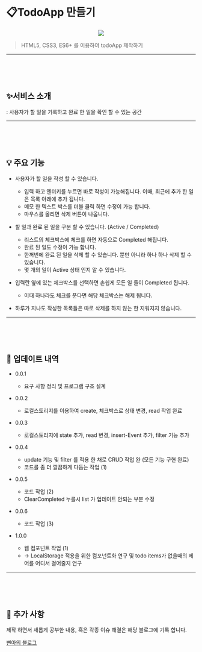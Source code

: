 # 📋TodoApp 만들기

<p align="center"> 
<img src="https://s3.us-west-2.amazonaws.com/secure.notion-static.com/46fe1461-a27a-4b17-a5ff-8ae1d87d436b/Untitled.png?X-Amz-Algorithm=AWS4-HMAC-SHA256&X-Amz-Credential=AKIAT73L2G45O3KS52Y5%2F20210812%2Fus-west-2%2Fs3%2Faws4_request&X-Amz-Date=20210812T052133Z&X-Amz-Expires=86400&X-Amz-Signature=4935de9466e9a69a3408bc84c7d04e96ca829d58dff9aa5f7e23607f859e6c43&X-Amz-SignedHeaders=host&response-content-disposition=filename%20%3D%22Untitled.png%22">

> HTML5, CSS3, ES6+ 를 이용하여 todoApp 제작하기
</p>


---
<br>
<br>
<br>



## ✨서비스 소개


: 사용자가 할 일을 기록하고 완료 한 일을 확인 할 수 있는 공간

---
<br>
<br>
<br>



## 💡 주요 기능


- 사용자가 할 일을 작성 할 수 있습니다.
    - 입력 하고 엔터키를 누르면 바로 작성이 가능해집니다. 이때, 최근에 추가 한 일은 목록 아래에 추가 됩니다.
    - 메모 한 텍스트 박스를 더블 클릭 하면 수정이 가능 합니다.
    - 마우스를 올리면 삭제 버튼이 나옵니다.
    
- 할 일과 완료 된 일을 구분 할 수 있습니다. (Active / Completed)
    - 리스트의 체크박스에 체크를 하면 자동으로 Completed 해집니다.
    - 완료 된 일도 수정이 가능 합니다.
    - 한꺼번에 완료 된 일을 삭제 할 수 있습니다. 뿐만 아니라 하나 하나 삭제 할 수 있습니다.
    - 몇 개의 일이 Active 상태 인지 알 수 있습니다.
    
- 입력란 옆에 있는 체크박스를 선택하면 손쉽게 모든 일 들이 Completed 됩니다.
    - 이때 하나라도 체크를 푼다면 해당 체크박스는 해제 됩니다.
    
- 하루가 지나도 작성한 목록들은 따로 삭제를 하지 않는 한 지워지지 않습니다.

---
<br>
<br>
<br>




## 📂 업데이트 내역


- 0.0.1
    - 요구 사항 정리 및 프로그램 구조 설계
- 0.0.2
    - 로컬스토리지를 이용하여 create, 체크박스로 상태 변경, read 작업 완료
- 0.0.3
    - 로컬스토리지에 state 추가, read 변경, insert-Event 추가, filter 기능 추가
- 0.0.4
    - update 기능 및 filter 를 적용 한 채로 CRUD 작업 완 (모든 기능 구현 완료)
    - 코드를 좀 더 깔끔하게 다듬는 작업 (1)
- 0.0.5
    - 코드 작업 (2)
    - ClearCompleted 누를시 list 가 업데이트 안되는 부분 수정
- 0.0.6
    - 코드 작업 (3)
 
- 1.0.0
    - 웹 컴포넌트 작업 (1)
    - → LocalStorage 적용을 위한 컴포넌트화 연구 및 todo items가 없을때의 제어를 어디서 걸어줄지 연구
---
<br>
<br>
<br>




## 🔎 추가 사항


제작 하면서 새롭게 공부한 내용, 혹은 각종 이슈 해결은 해당 블로그에 기록 합니다.

[삔아의 블로그](https://bbinya.tistory.com/)
